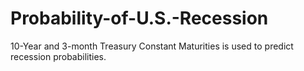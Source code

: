 # Probability-of-U.S.-Recession
10-Year and 3-month Treasury Constant Maturities is used to predict recession probabilities.
